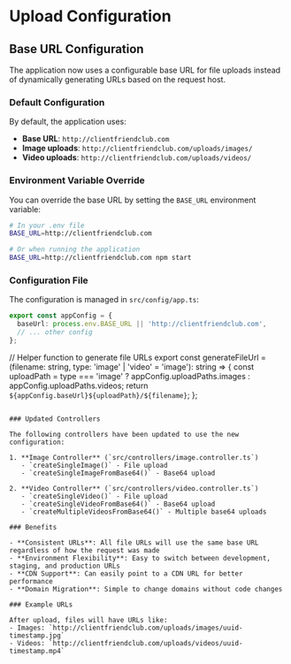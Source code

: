 # Upload Configuration

## Base URL Configuration

The application now uses a configurable base URL for file uploads instead of dynamically generating URLs based on the request host.

### Default Configuration

By default, the application uses:
- **Base URL**: `http://clientfriendclub.com`
- **Image uploads**: `http://clientfriendclub.com/uploads/images/`
- **Video uploads**: `http://clientfriendclub.com/uploads/videos/`

### Environment Variable Override

You can override the base URL by setting the `BASE_URL` environment variable:

```bash
# In your .env file
BASE_URL=http://clientfriendclub.com

# Or when running the application
BASE_URL=http://clientfriendclub.com npm start
```

### Configuration File

The configuration is managed in `src/config/app.ts`:

```typescript
export const appConfig = {
  baseUrl: process.env.BASE_URL || 'http://clientfriendclub.com',
  // ... other config
};
```

// Helper function to generate file URLs
export const generateFileUrl = (filename: string, type: 'image' | 'video' = 'image'): string => {
  const uploadPath = type === 'image' ? appConfig.uploadPaths.images : appConfig.uploadPaths.videos;
  return `${appConfig.baseUrl}${uploadPath}/${filename}`;
};
```

### Updated Controllers

The following controllers have been updated to use the new configuration:

1. **Image Controller** (`src/controllers/image.controller.ts`)
   - `createSingleImage()` - File upload
   - `createSingleImageFromBase64()` - Base64 upload

2. **Video Controller** (`src/controllers/video.controller.ts`)
   - `createSingleVideo()` - File upload
   - `createSingleVideoFromBase64()` - Base64 upload
   - `createMultipleVideosFromBase64()` - Multiple base64 uploads

### Benefits

- **Consistent URLs**: All file URLs will use the same base URL regardless of how the request was made
- **Environment Flexibility**: Easy to switch between development, staging, and production URLs
- **CDN Support**: Can easily point to a CDN URL for better performance
- **Domain Migration**: Simple to change domains without code changes

### Example URLs

After upload, files will have URLs like:
- Images: `http://clientfriendclub.com/uploads/images/uuid-timestamp.jpg`
- Videos: `http://clientfriendclub.com/uploads/videos/uuid-timestamp.mp4`
